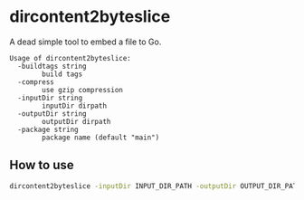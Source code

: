 # dircontent2byteslice

A dead simple tool to embed a file to Go.

```
Usage of dircontent2byteslice:
  -buildtags string
        build tags
  -compress
        use gzip compression
  -inputDir string
        inputDir dirpath
  -outputDir string
        outputDir dirpath
  -package string
        package name (default "main")
```

## How to use

```sh
dircontent2byteslice -inputDir INPUT_DIR_PATH -outputDir OUTPUT_DIR_PATH -package PACKAGE_NAME
```
